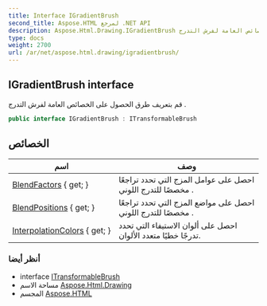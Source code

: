 ```yaml
---
title: Interface IGradientBrush
second_title: Aspose.HTML لمرجع .NET API
description: Aspose.Html.Drawing.IGradientBrush واجهه المستخدم. قم بتعريف طرق الحصول على الخصائص العامة لفرش التدرج .
type: docs
weight: 2700
url: /ar/net/aspose.html.drawing/igradientbrush/
---
```

## IGradientBrush interface

قم بتعريف طرق الحصول على الخصائص العامة لفرش التدرج .

```csharp
public interface IGradientBrush : ITransformableBrush
```

## الخصائص

| اسم | وصف |
| --- | --- |
| [BlendFactors](../../aspose.html.drawing/igradientbrush/blendfactors/) { get; } | احصل على عوامل المزج التي تحدد تراجعًا مخصصًا للتدرج اللوني . |
| [BlendPositions](../../aspose.html.drawing/igradientbrush/blendpositions/) { get; } | احصل على مواضع المزج التي تحدد تراجعًا مخصصًا للتدرج اللوني . |
| [InterpolationColors](../../aspose.html.drawing/igradientbrush/interpolationcolors/) { get; } | احصل على ألوان الاستيفاء التي تحدد تدرجًا خطيًا متعدد الألوان. |

### أنظر أيضا

* interface [ITransformableBrush](../itransformablebrush/)
* مساحة الاسم [Aspose.Html.Drawing](../../aspose.html.drawing/)
* المجسم [Aspose.HTML](../../)


